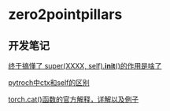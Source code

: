 # zero2pointpillars

## 开发笔记
[终于搞懂了 super(XXXX, self).__init__()的作用是啥了](https://blog.csdn.net/weixin_44025103/article/details/126143715)

[pytroch中ctx和self的区别](https://blog.csdn.net/littlehaes/article/details/103828130)

[torch.cat()函数的官方解释，详解以及例子](https://blog.csdn.net/xinjieyuan/article/details/105208352)
